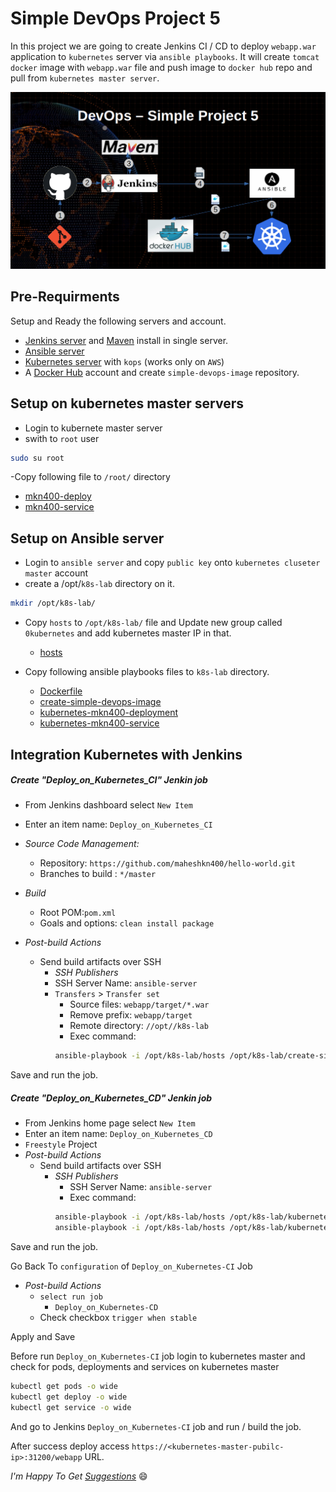 # Simple DevOps Project 5

In this project we are going to create Jenkins CI / CD to deploy `webapp.war` application to `kubernetes` server via `ansible playbooks`. It will create `tomcat` `docker` image with `webapp.war` file and push image to `docker hub` repo and pull from `kubernetes master server`.

![DevOps Project 5](img/devops-project-5.png)

## Pre-Requirments

Setup and Ready the following servers and account.

- [Jenkins server](../../Jenkins/Jenkins_installation.md) and [Maven](../../Maven/Maven_installation.md) install in single server.
- [Ansible server](../../Ansible/Ansible_installation)
- [Kubernetes server](../../Kubernetes/installation/install_kubernetes_cluster_on_aws_use_kops.md) with `kops` (works only on `AWS`)
- A [Docker Hub](https://hub.docker.com/  ) account and create `simple-devops-image` repository.

## Setup on kubernetes master servers
- Login to kubernete master server
- swith to `root` user
~~~sh
sudo su root
~~~
-Copy following file to `/root/` directory
  - [mkn400-deploy](./kubernetes-nodes/mkn400-deploy.yml)
  - [mkn400-service](./kubernetes-nodes/mkn400-service.yml)

## Setup on Ansible server

- Login to `ansible server` and copy `public key` onto `kubernetes cluseter master` account
- create a /opt/`k8s-lab` directory on it.
~~~sh
mkdir /opt/k8s-lab/
~~~
- Copy `hosts` to `/opt/k8s-lab/` file and Update new group called `0kubernetes` and add kubernetes master IP in that.

	- [hosts](./ansible-server/hosts)

- Copy following ansible playbooks files to `k8s-lab` directory.

	- [Dockerfile](./ansible-server/Dockerfile)
	- [create-simple-devops-image](./ansible-server/create-simple-devops-image.yml)
	- [kubernetes-mkn400-deployment](./ansible-server/kubernetes-mkn400-deployment.yml)
	- [kubernetes-mkn400-service](./ansible-server/kubernetes-mkn400-service.yml)

## Integration Kubernetes with Jenkins

##### Create "Deploy_on_Kubernetes_CI" Jenkin job
   - From Jenkins dashboard select `New Item`
   - Enter an item name: `Deploy_on_Kubernetes_CI`     

   - *Source Code Management:*
      - Repository: `https://github.com/maheshkn400/hello-world.git`
      - Branches to build : `*/master`

   - *Build*
     - Root POM:`pom.xml`
     - Goals and options: `clean install package`

   - *Post-build Actions*
     - Send build artifacts over SSH
       - *SSH Publishers*
        - SSH Server Name: `ansible-server`
         - `Transfers` >  `Transfer set`
             - Source files: `webapp/target/*.war`
	         - Remove prefix: `webapp/target`
	         - Remote directory: `//opt//k8s-lab`
	         - Exec command:
           ~~~sh
           ansible-playbook -i /opt/k8s-lab/hosts /opt/k8s-lab/create-simple-devops-image.yml --limit localhost;
           ~~~

Save and run the job.

##### Create "Deploy_on_Kubernetes_CD" Jenkin job

- From Jenkins home page select `New Item`
- Enter an item name: `Deploy_on_Kubernetes_CD`
- `Freestyle` Project
- *Post-build Actions*  
   - Send build artifacts over SSH  
     - *SSH Publishers*
       - SSH Server Name: `ansible-server`
       - Exec command:
        ~~~sh
        ansible-playbook -i /opt/k8s-lab/hosts /opt/k8s-lab/kubernetes-mkn400-deployment.yml;
        ansible-playbook -i /opt/k8s-lab/hosts /opt/k8s-lab/kubernetes-mkn400-service.yml;
        ~~~

Save and run the job.

Go Back To `configuration` of `Deploy_on_Kubernetes-CI` Job
  - *Post-build Actions*
    - `select run job`
      - `Deploy_on_Kubernetes-CD`
    - Check checkbox `trigger when stable`

Apply and Save

Before run `Deploy_on_Kubernetes-CI` job login to kubernetes master and check for pods, deployments and services on kubernetes master

~~~sh
kubectl get pods -o wide
kubectl get deploy -o wide
kubectl get service -o wide
~~~

And go to Jenkins `Deploy_on_Kubernetes-CI` job and run / build the job.

After success deploy access `https://<kubernetes-master-pubilc-ip>:31200/webapp` URL.


_I'm Happy To Get [Suggestions](https://forms.gle/UPiN8UrHikj9UR5UA)_ :smile:
